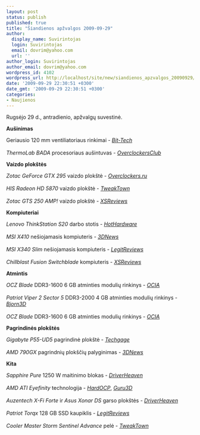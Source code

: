 ```yaml
---
layout: post
status: publish
published: true
title: "Šiandienos apžvalgos 2009-09-29"
author:
  display_name: Suvirintojas
  login: Suvirintojas
  email: dovrim@yahoo.com
  url: ''
author_login: Suvirintojas
author_email: dovrim@yahoo.com
wordpress_id: 4102
wordpress_url: http://localhost/site/new/siandienos_apzvalgos_20090929/
date: '2009-09-29 22:30:51 +0300'
date_gmt: '2009-09-29 22:30:51 +0300'
categories:
- Naujienos
---
```

<p>Rugsėjo 29 d., antradienio, apžvalgų suvestinė.</p>
<p><b>Aušinimas</b></p>
<p>Geriausio 120 mm ventiliatoriaus rinkimai - <i><a class="ns" href="http://www.bit-tech.net/hardware/2009/09/28/what-s-the-best-case-fan/1">Bit-Tech</a></i><br />
<br /><i>ThermoLab BADA</i> procesoriaus aušintuvas - <i><a class="ns" href="http://www.overclockersclub.com/reviews/thermolab_bada/">OverclockersClub</a></i></p>
<p><b>Vaizdo plokštės</b></p>
<p><i>Zotac GeForce GTX 295</i> vaizdo plokštė - <i><a class="ns" href="http://www.overclockers.ru/lab/34464.shtml">Overclockers.ru</a></i><br />
<br /><i>HIS Radeon HD 5870</i> vaizdo plokštė - <i><a class="ns" href="http://www.tweaktown.com/reviews/2940/his_radeon_hd_5870_1gb_video_card/index.html">TweakTown</a></i><br />
<br /><i>Zotac GTS 250 AMP!</i> vaizdo plokštė - <i><a class="ns" href="http://www.xsreviews.co.uk/reviews/graphics-cards/zotac-gts-250-amp/">XSReviews</a></i></p>
<p><b>Kompiuteriai</b></p>
<p><i>Lenovo ThinkStation S20</i> darbo stotis - <i><a class="ns" href="http://hothardware.com/Articles/Lenovo-ThinkStation-S20-Workstation/">HotHardware</a></i><br />
<br /><i>MSI X410</i> nešiojamasis kompiuteris - <i><a class="ns" href="http://www.3dnews.ru/mobile/msi_x410/">3DNews</a></i><br />
<br /><i>MSI X340 Slim</i> nešiojamasis kompiuteris - <i><a class="ns" href="http://www.legitreviews.com/article/1066/1/">LegitReviews</a></i><br />
<br /><i>Chillblast Fusion Switchblade</i> kompiuteris - <i><a class="ns" href="http://www.xsreviews.co.uk/reviews/other-products/chillblast-fusion-switchblade/">XSReviews</a></i></p>
<p><b>Atmintis</b></p>
<p><i>OCZ Blade</i> DDR3-1600 6 GB atminties modulių rinkinys - <i><a class="ns" href="http://www.ocia.net/reviews/oczblade1600/page1.shtml">OCIA</a></i><br />
<br /><i>Patriot Viper 2 Sector 5</i> DDR3-2000 4 GB atminties modulių rinkinys - <i><a class="ns" href="http://www.bjorn3d.com/read.php?cID=1683">Bjorn3D</a></i><br />
<br /><i>OCZ Blade</i> DDR3-1600 6 GB atminties modulių rinkinys - <i><a class="ns" href="http://www.ocia.net/reviews/oczblade1600/page1.shtml">OCIA</a></i></p>
<p><b>Pagrindinės plokštės</b></p>
<p><i>Gigabyte P55-UD5</i> pagrindinė plokštė - <i><a class="ns" href="http://techgage.com/article/gigabyte_p55-ud5/">Techgage</a></i><br />
<br /><i>AMD 790GX</i> pagrindnių plokščių palyginimas - <i><a class="ns" href="http://www.3dnews.ru/motherboard/amd790gx-roundup/">3DNews</a></i></p>
<p><b>Kita</b></p>
<p><i>Sapphire Pure</i> 1250 W maitinimo blokas - <i><a class="ns" href="http://www.driverheaven.net/reviews.php?reviewid=845">DriverHeaven</a></i><br />
<br /><i>AMD ATI Eyefinity</i> technologija - <i><a class="ns" href="http://enthusiast.hardocp.com/article/2009/09/28/amds_ati_eyefinity_technology_review">HardOCP</a></i>, <i><a class="ns" href="http://guru3d.com/article/ati-eyfinity-editorial-review/">Guru3D</a></i><br />
<br /><i>Auzentech X-Fi Forte</i> ir <i>Asus Xonar DS</i> garso plokštės - <i><a class="ns" href="http://www.driverheaven.net/reviews.php?reviewid=846">DriverHeaven</a></i><br />
<br /><i>Patriot Torqx</i> 128 GB SSD kaupiklis - <i><a class="ns" href="http://www.legitreviews.com/article/1087/1/">LegitReviews</a></i><br />
<br /><i>Cooler Master Storm Sentinel Advance</i> pelė - <i><a class="ns" href="http://www.tweaktown.com/reviews/2942/cooler_master_storm_sentinel_advance_cs_m_fps_tactics_pad/index.html">TweakTown</a></i><br /></p>

